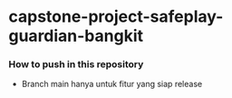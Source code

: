 # capstone-project-safeplay-guardian-bangkit

### How to push in this repository
- Branch main hanya untuk fitur yang siap release

